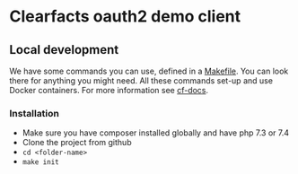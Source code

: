 # Clearfacts oauth2 demo client

## Local development

We have some commands you can use, defined in a [Makefile](./Makefile). You can look there for anything you might need. All these commands set-up and use Docker containers. 
For more information see [cf-docs](https://github.com/Clearfacts/cf-docs/blob/66552172fedf8663a0d8a7d165d076565035218f/dev/LocalDevSetup.md).

### Installation

- Make sure you have composer installed globally and have php 7.3 or 7.4
- Clone the project from github
- `cd <folder-name>`
- `make init`
